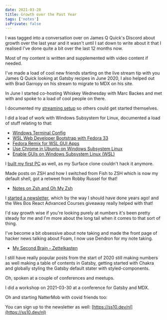 ```yaml
---
date: 2021-03-28
title: Growth over the Past Year
tags: ['notes']
isPrivate: false
---
```


<script>
  import YouTube from '$lib/components/youtube.svelte'
</script>

I was tagged into a conversation over on James Q Quick's Discord about
growth over the last year and it wasn't until I sat down to write
about it that I realised I've done quite a bit over the last 12 months
now.

Most of my content is written and supplemented with video content if
needed.

I've made a load of cool new friends starting on the live stream tip
with you James Q Quick looking at Gatsby recipes in June 2020, I also
helped out with Brad Garropy on his stream to migrate to MDX on his
site.

In June I started co-hosting Whiskey Wednesday with Marc Backes and
met with and spoke to a load of cool people on there.

I documented my [streaming setup] so others could get started
themselves.

I did a load of work with Windows Subsystem for Linux, documented a
load of stuff relating to that:

- [Windows Terminal Config]
- [WSL Web Developer Bootstrap with Fedora 33]
- [Fedora Remix for WSL GUI Apps]
- [Use Chrome in Ubuntu on Windows Subsystem Linux]
- [Enable GUIs on Windows Subsystem Linux (WSL)]

I [built my first PC] as well, as my Surface clone couldn't hack it
anymore.

Made posts on ZSH and how I switched from Fish to ZSH which is now my
default shell, got a retweet from Robby Russel for that!

- [Notes on Zsh and Oh My Zsh]

I [started a newsletter], which by the way I should have done years
ago! and the Wes Bos React Advanced Courses giveaway really helped
with that!

I'd say growth wise if you're looking purely at numbers it's been
pretty steady for me and I'm more about the long tail when it comes to
that sort of thing.

I've become a bit obsessive about note taking and made the front page
of hacker news talking about Foam, I now use Dendron for my note
taking.

- [My Second Brain - Zettelkasten]

I still have really popular posts from the start of 2020 still making
numbers as well making a table of contents in Gatsby, getting started
with Chakra and globally styling the Gatsby default stater with
styled-components.

Oh, spoken at a couple of conferences and meetups.

I did a workshop on 2021-03-30 at a conference for Gatsby and MDX.

<YouTube youTubeId="Mg19wDM4wS8" />

Oh and starting NatterMob with covid friends too:

<YouTube youTubeId="tJHV96jVlKg" />

You can sign up to the newsletter as well:
[https://ss10.dev/nl](https://ss10.dev/nl)

[streaming setup]:
  https://scottspence.com/posts/getting-started-with-youtube/
[windows terminal config]:
  https://scottspence.com/posts/windows-terminal-config/
[wsl web developer bootstrap with fedora 33]:
  https://scottspence.com/posts/fedora-bootstrap-from-scratch/
[fedora remix for wsl gui apps]:
  https://toast.scottspence.com/posts/fedora-remix-for-wsl-gui-apps/
[use chrome in ubuntu on windows subsystem linux]:
  https://toast.scottspence.com/posts/use-chrome-in-ubuntu-wsl/
[enable guis on windows subsystem linux (wsl)]:
  https://toast.scottspence.com/posts/gui-with-wsl/
[notes on zsh and oh my zsh]:
  https://toast.scottspence.com/posts/zsh-and-oh-my-zsh/
[built my first pc]:
  https://toast.scottspence.com/posts/first-time-pc-build/
[started a newsletter]: https://ss10.dev/nl
[my second brain - zettelkasten]:
  https://toast.scottspence.com/posts/my-second-brain-zettelkasten/
